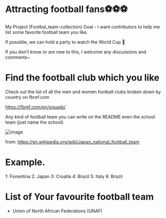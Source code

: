 # Attracting football fans⚽⚽⚽
My Project (Footbal_team-collection)
Goal - I want contributors to help me list some favorite football team you like.

If possible, we can hold a party to watch the World Cup 🍺

If you don't know or are new to this, I welcome any discussions and comments~


# Find the football club which you like 
Check out the list of all the men and women football clubs broken down by country on fbref.com

https://fbref.com/en/squads/

Any kind of football team you can write on the README even the school team (just name the school)

![image](https://user-images.githubusercontent.com/64719917/173283881-7436797f-2f75-434e-a0e4-5d6a64f614e7.png)

from: https://en.wikipedia.org/wiki/Japan_national_football_team


# Example. 
1: Fiorentina
2: Japan
3: Croatia
4: Brazil
5: Italy
6: Brazil


# List of Your favourite football team
- Union of North African Federations (UNAF)
